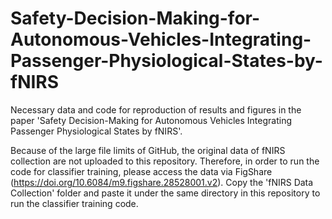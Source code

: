 # Safety-Decision-Making-for-Autonomous-Vehicles-Integrating-Passenger-Physiological-States-by-fNIRS
Necessary data and code for reproduction of results and figures in the paper 'Safety Decision-Making for Autonomous Vehicles Integrating Passenger Physiological States by fNIRS'.

Because of the large file limits of GitHub, the original data of fNIRS collection are not uploaded to this repository. Therefore, in order to run the code for classifier training, please access the data via FigShare (https://doi.org/10.6084/m9.figshare.28528001.v2). Copy the 'fNIRS Data Collection' folder and paste it under the same directory in this repository to run the classifier training code.
